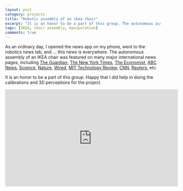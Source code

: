```yaml
---
layout: post
category: projects
title: "Robotic assembly of an ikea chair"
excerpt: "It is an honor to be a part of this group. The autonomous assembly of an IKEA chair was featured on many major international news outlets."
tags: [IKEA, chair assembly, manipulation]
comments: true
---
```


As an ordinary day, I opened the news app on my phone, went to the robotics news tab, and ... this news is everywhere. The autonomous assembly of an IKEA chair was featured on many major international news pages, including [The Guardian](https://www.theguardian.com/science/2018/apr/18/defeated-by-ikeas-flatpack-call-in-the-robots), [The New York Times](https://www.nytimes.com/2018/04/18/science/robots-ikea-furniture.html), [The Economist](https://www.economist.com/news/science-and-technology/21740733-cower-your-silicon-overlords-puny-humans-robots-can-assemble-ikea), [ABC News](http://www.abc.net.au/news/science/2018-04-19/semi-autonomous-robot-assembles-ikea-chair-frame-artificial/9670464), [Science](http://www.sciencemag.org/news/2018/04/can-robot-build-ikea-chair-faster-you), [Nature](https://www.nature.com/articles/d41586-018-04779-w), [Wired](https://www.wired.com/story/a-robot-does-the-impossible-assembling-an-ikea-chair-without-having-a-meltdown/), [MIT Technology Review](https://www.technologyreview.com/the-download/610929/robots-are-about-as-good-as-you-at-assembling-ikea-furniture/), [CNN](https://www.youtube.com/watch?v=kq2nWNZEjj8), [Reuters](https://reuters.com/video/2018/04/19/flatpack-fear-no-more-robot-assembles-ik?videoId=419292893&videoChannel=1), etc.

It is an honor to be a part of this group. Happy that I did help in doing the calibrations and 3D perceptions for the project.

<iframe width="560" height="315" src="https://www.youtube.com/embed/Jec2Z3CkBGM" frameborder="0" allow="autoplay; encrypted-media" allowfullscreen></iframe>
